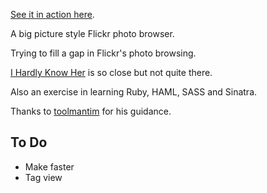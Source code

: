 [See it in action here](http://darkroom.heroku.com/).

A big picture style Flickr photo browser.

Trying to fill a gap in Flickr's photo browsing.

[I Hardly Know Her](http://ihardlyknowher.com/) is so close but not quite there.

Also an exercise in learning Ruby, HAML, SASS and Sinatra.

Thanks to [toolmantim](http://github.com/toolmantim) for his guidance.

## To Do

* Make faster
* Tag view